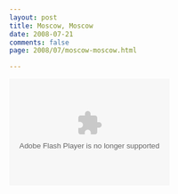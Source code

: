 ```yaml
---
layout: post
title: Moscow, Moscow
date: 2008-07-21
comments: false
page: 2008/07/moscow-moscow.html

---
```


<embed type="application/x-shockwave-flash" src="http://picasaweb.google.ru/s/c/bin/slideshow.swf" width="288" height="192" flashvars="host=picasaweb.google.ru&captions=1&RGB=0x000000&feed=http%3A%2F%2Fpicasaweb.google.ru%2Fdata%2Ffeed%2Fapi%2Fuser%2Fleonidms%2Falbumid%2F5225198396069601329%3Fkind%3Dphoto%26alt%3Drss" pluginspage="http://www.macromedia.com/go/getflashplayer"></embed>
